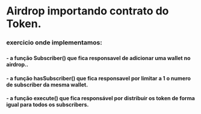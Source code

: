 # Airdrop importando contrato do Token.


<h3> exercicio onde implementamos: <h3>
<h4>- a função Subscriber() que fica responsavel de adicionar uma wallet no airdrop..<h4>
<h4>- a função hasSubscriber() que fica responsavel por limitar a 1 o numero de subscriber da mesma wallet.<h4>
<h4>- a função execute() que fica responsável por distribuir os token de forma igual para todos os subscribers.<h4>
